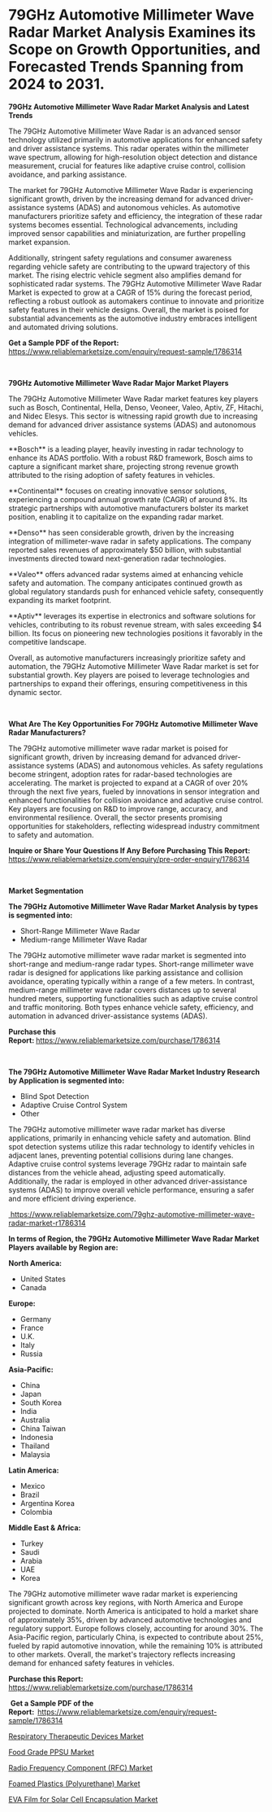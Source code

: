 <p><h1>79GHz Automotive Millimeter Wave Radar Market Analysis Examines its Scope on Growth Opportunities, and Forecasted Trends Spanning from 2024 to 2031.</h1></p><p><strong>79GHz Automotive Millimeter Wave Radar Market Analysis and Latest Trends</strong></p>
<p><p>The 79GHz Automotive Millimeter Wave Radar is an advanced sensor technology utilized primarily in automotive applications for enhanced safety and driver assistance systems. This radar operates within the millimeter wave spectrum, allowing for high-resolution object detection and distance measurement, crucial for features like adaptive cruise control, collision avoidance, and parking assistance.</p><p>The market for 79GHz Automotive Millimeter Wave Radar is experiencing significant growth, driven by the increasing demand for advanced driver-assistance systems (ADAS) and autonomous vehicles. As automotive manufacturers prioritize safety and efficiency, the integration of these radar systems becomes essential. Technological advancements, including improved sensor capabilities and miniaturization, are further propelling market expansion.</p><p>Additionally, stringent safety regulations and consumer awareness regarding vehicle safety are contributing to the upward trajectory of this market. The rising electric vehicle segment also amplifies demand for sophisticated radar systems. The 79GHz Automotive Millimeter Wave Radar Market is expected to grow at a CAGR of 15% during the forecast period, reflecting a robust outlook as automakers continue to innovate and prioritize safety features in their vehicle designs. Overall, the market is poised for substantial advancements as the automotive industry embraces intelligent and automated driving solutions.</p></p>
<p><strong>Get a Sample PDF of the Report:&nbsp;</strong> <a href="https://www.reliablemarketsize.com/enquiry/request-sample/1786314?utm_campaign=1131&utm_medium=2&utm_source=Github&utm_content=ia&utm_term=13102024&utm_id=79ghz-automotive-millimeter-wave-radar">https://www.reliablemarketsize.com/enquiry/request-sample/1786314</a></p>
<p>&nbsp;</p>
<p><strong>79GHz Automotive Millimeter Wave Radar Major Market Players</strong></p>
<p><p>The 79GHz Automotive Millimeter Wave Radar market features key players such as Bosch, Continental, Hella, Denso, Veoneer, Valeo, Aptiv, ZF, Hitachi, and Nidec Elesys. This sector is witnessing rapid growth due to increasing demand for advanced driver assistance systems (ADAS) and autonomous vehicles.</p><p>**Bosch** is a leading player, heavily investing in radar technology to enhance its ADAS portfolio. With a robust R&D framework, Bosch aims to capture a significant market share, projecting strong revenue growth attributed to the rising adoption of safety features in vehicles.</p><p>**Continental** focuses on creating innovative sensor solutions, experiencing a compound annual growth rate (CAGR) of around 8%. Its strategic partnerships with automotive manufacturers bolster its market position, enabling it to capitalize on the expanding radar market.</p><p>**Denso** has seen considerable growth, driven by the increasing integration of millimeter-wave radar in safety applications. The company reported sales revenues of approximately $50 billion, with substantial investments directed toward next-generation radar technologies.</p><p>**Valeo** offers advanced radar systems aimed at enhancing vehicle safety and automation. The company anticipates continued growth as global regulatory standards push for enhanced vehicle safety, consequently expanding its market footprint.</p><p>**Aptiv** leverages its expertise in electronics and software solutions for vehicles, contributing to its robust revenue stream, with sales exceeding $4 billion. Its focus on pioneering new technologies positions it favorably in the competitive landscape.</p><p>Overall, as automotive manufacturers increasingly prioritize safety and automation, the 79GHz Automotive Millimeter Wave Radar market is set for substantial growth. Key players are poised to leverage technologies and partnerships to expand their offerings, ensuring competitiveness in this dynamic sector.</p></p>
<p>&nbsp;</p>
<p><strong>What Are The Key Opportunities For 79GHz Automotive Millimeter Wave Radar Manufacturers?</strong></p>
<p><p>The 79GHz automotive millimeter wave radar market is poised for significant growth, driven by increasing demand for advanced driver-assistance systems (ADAS) and autonomous vehicles. As safety regulations become stringent, adoption rates for radar-based technologies are accelerating. The market is projected to expand at a CAGR of over 20% through the next five years, fueled by innovations in sensor integration and enhanced functionalities for collision avoidance and adaptive cruise control. Key players are focusing on R&D to improve range, accuracy, and environmental resilience. Overall, the sector presents promising opportunities for stakeholders, reflecting widespread industry commitment to safety and automation.</p></p>
<p><strong>Inquire or Share Your Questions If Any Before Purchasing This Report:</strong> <a href="https://www.reliablemarketsize.com/enquiry/pre-order-enquiry/1786314?utm_campaign=1131&utm_medium=2&utm_source=Github&utm_content=ia&utm_term=13102024&utm_id=79ghz-automotive-millimeter-wave-radar">https://www.reliablemarketsize.com/enquiry/pre-order-enquiry/1786314</a></p>
<p>&nbsp;</p>
<p><strong>Market Segmentation</strong></p>
<p><strong>The 79GHz Automotive Millimeter Wave Radar Market Analysis by types is segmented into:</strong></p>
<p><ul><li>Short-Range Millimeter Wave Radar</li><li>Medium-range Millimeter Wave Radar</li></ul></p>
<p><p>The 79GHz automotive millimeter wave radar market is segmented into short-range and medium-range radar types. Short-range millimeter wave radar is designed for applications like parking assistance and collision avoidance, operating typically within a range of a few meters. In contrast, medium-range millimeter wave radar covers distances up to several hundred meters, supporting functionalities such as adaptive cruise control and traffic monitoring. Both types enhance vehicle safety, efficiency, and automation in advanced driver-assistance systems (ADAS).</p></p>
<p><strong>Purchase this Report:&nbsp;</strong><a href="https://www.reliablemarketsize.com/purchase/1786314?utm_campaign=1131&utm_medium=2&utm_source=Github&utm_content=ia&utm_term=13102024&utm_id=79ghz-automotive-millimeter-wave-radar">https://www.reliablemarketsize.com/purchase/1786314</a></p>
<p>&nbsp;</p>
<p><strong>The 79GHz Automotive Millimeter Wave Radar Market Industry Research by Application is segmented into:</strong></p>
<p><ul><li>Blind Spot Detection</li><li>Adaptive Cruise Control System</li><li>Other</li></ul></p>
<p><p>The 79GHz automotive millimeter wave radar market has diverse applications, primarily in enhancing vehicle safety and automation. Blind spot detection systems utilize this radar technology to identify vehicles in adjacent lanes, preventing potential collisions during lane changes. Adaptive cruise control systems leverage 79GHz radar to maintain safe distances from the vehicle ahead, adjusting speed automatically. Additionally, the radar is employed in other advanced driver-assistance systems (ADAS) to improve overall vehicle performance, ensuring a safer and more efficient driving experience.</p></p>
<p><a href="https://www.reliablemarketsize.com/79ghz-automotive-millimeter-wave-radar-market-r1786314?utm_campaign=1131&utm_medium=2&utm_source=Github&utm_content=ia&utm_term=13102024&utm_id=79ghz-automotive-millimeter-wave-radar">&nbsp;https://www.reliablemarketsize.com/79ghz-automotive-millimeter-wave-radar-market-r1786314</a></p>
<p><strong>In terms of Region, the 79GHz Automotive Millimeter Wave Radar Market Players available by Region are:</strong></p>
<p>
    <p> <strong> North America: </strong>
        <ul>
            <li>United States</li>
            <li>Canada</li>
        </ul>
        </p> 
    <p> <strong> Europe: </strong>
        <ul>
            <li>Germany</li>
            <li>France</li>
            <li>U.K.</li>
            <li>Italy</li>
            <li>Russia</li>
        </ul>
        </p> 
    <p> <strong> Asia-Pacific: </strong>
        <ul>
            <li>China</li>
            <li>Japan</li>
            <li>South Korea</li>
            <li>India</li>
            <li>Australia</li>
            <li>China Taiwan</li>
            <li>Indonesia</li>
            <li>Thailand</li>
            <li>Malaysia</li>
        </ul>
        </p> 
    <p> <strong> Latin America: </strong>
        <ul>
            <li>Mexico</li>
            <li>Brazil</li>
            <li>Argentina Korea</li>
            <li>Colombia</li>
        </ul>
        </p> 
    <p> <strong> Middle East & Africa: </strong>
        <ul>
            <li>Turkey</li>
            <li>Saudi</li>
            <li>Arabia</li>
            <li>UAE</li>
            <li>Korea</li>
        </ul>
    </p>
    </p>
<p><p>The 79GHz automotive millimeter wave radar market is experiencing significant growth across key regions, with North America and Europe projected to dominate. North America is anticipated to hold a market share of approximately 35%, driven by advanced automotive technologies and regulatory support. Europe follows closely, accounting for around 30%. The Asia-Pacific region, particularly China, is expected to contribute about 25%, fueled by rapid automotive innovation, while the remaining 10% is attributed to other markets. Overall, the market's trajectory reflects increasing demand for enhanced safety features in vehicles.</p></p>
<p><strong>Purchase this Report: </strong><a href="https://www.reliablemarketsize.com/purchase/1786314?utm_campaign=1131&utm_medium=2&utm_source=Github&utm_content=ia&utm_term=13102024&utm_id=79ghz-automotive-millimeter-wave-radar">https://www.reliablemarketsize.com/purchase/1786314</a></p>
<p>&nbsp;<strong>Get a Sample PDF of the Report:&nbsp;&nbsp;</strong><a href="https://www.reliablemarketsize.com/enquiry/request-sample/1786314?utm_campaign=1131&utm_medium=2&utm_source=Github&utm_content=ia&utm_term=13102024&utm_id=79ghz-automotive-millimeter-wave-radar">https://www.reliablemarketsize.com/enquiry/request-sample/1786314</a></p>
<p><strong></strong></p>
<p><p><a href="https://www.linkedin.com/pulse/global-respiratory-therapeutic-devices-market-size-yvqqe?utm_campaign=1131&utm_medium=2&utm_source=Github&utm_content=ia&utm_term=13102024&utm_id=79ghz-automotive-millimeter-wave-radar">Respiratory Therapeutic Devices Market</a></p><p><a href="https://github.com/markita8qfi/Market-Research-Report-List-1/blob/main/food-grade-ppsu-market.md?utm_campaign=1131&utm_medium=2&utm_source=Github&utm_content=ia&utm_term=13102024&utm_id=79ghz-automotive-millimeter-wave-radar">Food Grade PPSU Market</a></p><p><a href="https://www.linkedin.com/pulse/market-forecast-global-radio-frequency-component-rfc-trends-impact-mjp0e?utm_campaign=1131&utm_medium=2&utm_source=Github&utm_content=ia&utm_term=13102024&utm_id=79ghz-automotive-millimeter-wave-radar">Radio Frequency Component (RFC) Market</a></p><p><a href="https://www.linkedin.com/pulse/booming-foamed-plastics-polyurethane-market-sector-analysis-growth-dqowe?utm_campaign=1131&utm_medium=2&utm_source=Github&utm_content=ia&utm_term=13102024&utm_id=79ghz-automotive-millimeter-wave-radar">Foamed Plastics (Polyurethane) Market</a></p><p><a href="https://github.com/chelsiesno99/Market-Research-Report-List-1/blob/main/eva-film-for-solar-cell-encapsulation-market.md?utm_campaign=1131&utm_medium=2&utm_source=Github&utm_content=ia&utm_term=13102024&utm_id=79ghz-automotive-millimeter-wave-radar">EVA Film for Solar Cell Encapsulation Market</a></p></p>